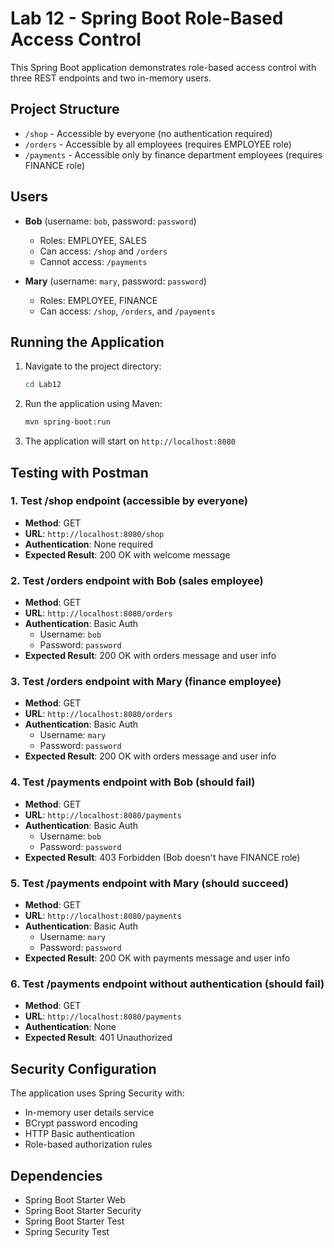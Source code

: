 # Lab 12 - Spring Boot Role-Based Access Control

This Spring Boot application demonstrates role-based access control with three REST endpoints and two in-memory users.

## Project Structure

- `/shop` - Accessible by everyone (no authentication required)
- `/orders` - Accessible by all employees (requires EMPLOYEE role)
- `/payments` - Accessible only by finance department employees (requires FINANCE role)

## Users

- **Bob** (username: `bob`, password: `password`)
  - Roles: EMPLOYEE, SALES
  - Can access: `/shop` and `/orders`
  - Cannot access: `/payments`

- **Mary** (username: `mary`, password: `password`)
  - Roles: EMPLOYEE, FINANCE
  - Can access: `/shop`, `/orders`, and `/payments`

## Running the Application

1. Navigate to the project directory:
   ```bash
   cd Lab12
   ```

2. Run the application using Maven:
   ```bash
   mvn spring-boot:run
   ```

3. The application will start on `http://localhost:8080`

## Testing with Postman

### 1. Test /shop endpoint (accessible by everyone)
- **Method**: GET
- **URL**: `http://localhost:8080/shop`
- **Authentication**: None required
- **Expected Result**: 200 OK with welcome message

### 2. Test /orders endpoint with Bob (sales employee)
- **Method**: GET
- **URL**: `http://localhost:8080/orders`
- **Authentication**: Basic Auth
  - Username: `bob`
  - Password: `password`
- **Expected Result**: 200 OK with orders message and user info

### 3. Test /orders endpoint with Mary (finance employee)
- **Method**: GET
- **URL**: `http://localhost:8080/orders`
- **Authentication**: Basic Auth
  - Username: `mary`
  - Password: `password`
- **Expected Result**: 200 OK with orders message and user info

### 4. Test /payments endpoint with Bob (should fail)
- **Method**: GET
- **URL**: `http://localhost:8080/payments`
- **Authentication**: Basic Auth
  - Username: `bob`
  - Password: `password`
- **Expected Result**: 403 Forbidden (Bob doesn't have FINANCE role)

### 5. Test /payments endpoint with Mary (should succeed)
- **Method**: GET
- **URL**: `http://localhost:8080/payments`
- **Authentication**: Basic Auth
  - Username: `mary`
  - Password: `password`
- **Expected Result**: 200 OK with payments message and user info

### 6. Test /payments endpoint without authentication (should fail)
- **Method**: GET
- **URL**: `http://localhost:8080/payments`
- **Authentication**: None
- **Expected Result**: 401 Unauthorized

## Security Configuration

The application uses Spring Security with:
- In-memory user details service
- BCrypt password encoding
- HTTP Basic authentication
- Role-based authorization rules

## Dependencies

- Spring Boot Starter Web
- Spring Boot Starter Security
- Spring Boot Starter Test
- Spring Security Test